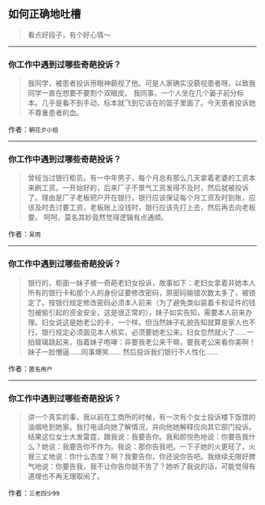 ## 如何正确地吐槽

> 看点好段子，有个好心情～


 
---

### 你工作中遇到过哪些奇葩投诉？

> 我同学，被患者投诉用眼神藐视了他。可是人家确实没藐视患者呀。以致我同学一直在想要不要割个双眼皮。
> 我同事，一个人坐在几个篓子前分标本。几乎是看不到手动，标本就飞到它该在的篮子里面了。今天患者投诉她不尊重患者的血。


作者：`朝花夕小拾`

---

### 你工作中遇到过哪些奇葩投诉？

> 曾经当过银行柜员。有一中年男子，每个月总有那么几天拿着老婆的工资本来刷工资。一开始好的，后来厂子不景气工资发得不及时，然后就被投诉了。理由是厂子老板把户开在银行，银行应该保证每个月工资及时到账，应该及时去讨要工资，老板账上没钱时，银行应该先打上去，然后再去向老板要。
> 呵呵，莫名其妙竟然觉得逻辑有点通顺。


作者：`吴雨`

---

### 你工作中遇到过哪些奇葩投诉？

> 银行的，柜面一妹子被一奇葩老妇女投诉，故事如下：老妇女拿着非她本人所有的银行卡和那个人的身份证要修改密码，原密码输错次数太多了，被锁定了。按银行规定修改密码必须本人前来（为了避免类似装着卡和证件的钱包被偷引起的资金安全，这是很正常的），妹子如实告知，需要本人前来办理。妇女说这是她老公的卡，一个样。但当然妹子礼貌告知就算是家人也不行，银行规定必须面见本人核实，必须要她老公来。妇女忽然就火了……一拍玻璃跳起来，指着妹子咆哮：非要我老公来干嘛，要我老公来看你美啊！妹子一脸懵逼……同事爆笑……
> 然后投诉我们银行不人性化……


作者：`匿名用户`

---

### 你工作中遇到过哪些奇葩投诉？

> 讲一个真实的事，我以前在工商所的时候，有一次有个女士投诉楼下饭馆的油烟呛到她家。我打电话向她了解情况，并向他她解释应向其它部门投诉。结果这位女士大发雷霆，跟我说：我要告你。我和颜悦色地说：你要告我什么？她说：我要告你不作为。我说：那你告我吧。一下子她的火更旺了，火冒三丈地说：你什么态度？啊？我要告你，你还说你告吧。我继续无限好脾气地说：你要告我，我不让你告你就不吿了？她听了我说的话，可能觉得有道理也不再无理取闹了。


作者：`三老四少99`